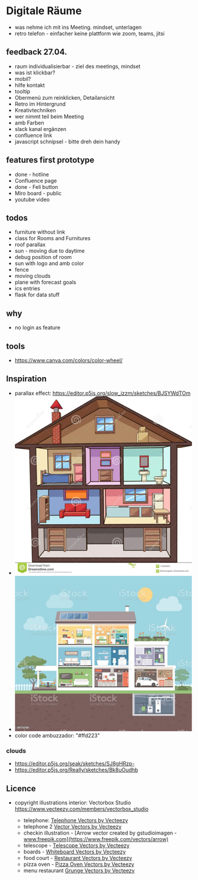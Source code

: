 # Digitale Räume

- was nehme ich mit ins Meeting. mindset, unterlagen
- retro telefon - einfacher keine plattform wie zoom, teams, jitsi

## feedback 27.04.

- raum individualisierbar - ziel des meetings, mindset
- was ist klickbar?
- mobil?
- hilfe kontakt
- tooltip
- Obermenü zum reinklicken, Detailansicht
- Retro im Hintergrund
- Kreativtechniken
- wer nimmt teil beim Meeting
- amb Farben
- slack kanal ergänzen
- confluence link
- javascript schnipsel - bitte dreh dein handy

## features first prototype

- done - hotline
- Confluence page
- done - Feli button
- Miro board - public
- youtube video

## todos

- furniture without link
- class for Rooms and Furnitures
- roof parallax
- sun - moving due to daytime
- debug position of room
- sun with logo and amb color
- fence
- moving clouds
- plane with forecast goals
- ics entries
- flask for data stuff

## why

- no login as feature

## tools

- <https://www.canva.com/colors/color-wheel/>

## Inspiration

- parallax effect: <https://editor.p5js.org/slow_izzm/sketches/BJSYWdTOm>
- ![Inspiration 3d](docs/inspiration_3d.png)
- ![Inspiration flat ](docs/inspiration_flat.jpg)
- color code ambuzzador: "#ffd223"

### clouds

- <https://editor.p5js.org/seak/sketches/SJ8gHRzp->
- <https://editor.p5js.org/Really/sketches/Bk8uOudhb>

## Licence

- copyright illustrations interior: Vectorbox Studio <https://www.vecteezy.com/members/vectorbox_studio>

  - telephone: [Telephone Vectors by Vecteezy](https://www.vecteezy.com/free-vector/telephone)
  - telephone 2 [Vector Vectors by Vecteezy](https://www.vecteezy.com/free-vector/vector)
  - checkin illustration - [Arrow vector created by gstudioimagen - www.freepik.com](https://www.freepik.com/vectors/arrow)
  - telescope - [Telescope Vectors by Vecteezy](https://www.vecteezy.com/free-vector/telescope)
  - boards - [Whiteboard Vectors by Vecteezy](https://www.vecteezy.com/free-vector/whiteboard)
  - food court - [Restaurant Vectors by Vecteezy](https://www.vecteezy.com/free-vector/restaurant)
  - pizza oven - [Pizza Oven Vectors by Vecteezy](https://www.vecteezy.com/free-vector/pizza-oven)
  - menu restaurant [Grunge Vectors by Vecteezy](https://www.vecteezy.com/free-vector/grunge)
